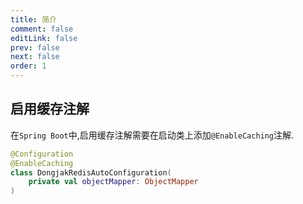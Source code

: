 ```yaml
---
title: 简介
comment: false
editLink: false
prev: false
next: false
order: 1
---
```


## 启用缓存注解

在`Spring Boot`中,启用缓存注解需要在启动类上添加`@EnableCaching`注解.

```kotlin
@Configuration
@EnableCaching
class DongjakRedisAutoConfiguration(
    private val objectMapper: ObjectMapper
)
```
